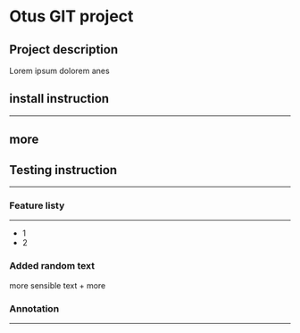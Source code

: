 # Otus GIT project

## Project description
Lorem ipsum dolorem anes

## install instruction
----------

## more


## Testing instruction
----------

### Feature listy
--------
- 1
- 2

### Added random text
more sensible text + more

### Annotation
-----